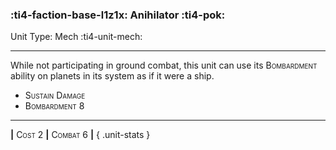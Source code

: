 ### :ti4-faction-base-l1z1x: **Anihilator** :ti4-pok:

Unit Type: Mech :ti4-unit-mech:

---

While not participating in ground combat, this unit can use its <span style="font-variant:small-caps;">Bombardment</span> ability on planets in its system as if it were a ship.

* <span style="font-variant:small-caps;">Sustain Damage</span> 
* <span style="font-variant:small-caps;">Bombardment 8</span> 

---

__|__ <span style="font-variant:small-caps;">Cost 2</span> __|__ <span style="font-variant:small-caps;">Combat 6</span> __|__
{ .unit-stats }
